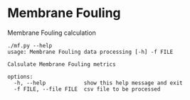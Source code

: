 # Membrane Fouling
Membrane Fouling calculation

```
./mf.py --help
usage: Membrane Fouling data processing [-h] -f FILE

Calsulate Membrane Fouling metrics

options:
  -h, --help            show this help message and exit
  -f FILE, --file FILE  csv file to be processed
```
